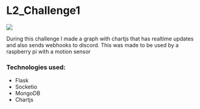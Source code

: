 # L2_Challenge1
![](https://raw.githubusercontent.com/senn59/L2_Challenge2/main/preview.gif?token=AR2QD3TZXS2P2QCD67DB3A3BL73ZO)

During this challenge I made a graph with chartjs that has realtime updates and also sends webhooks to discord. This was made to be used by a raspberry pi with a motion sensor

### Technologies used:
- Flask
- Socketio
- MongoDB
- Chartjs
